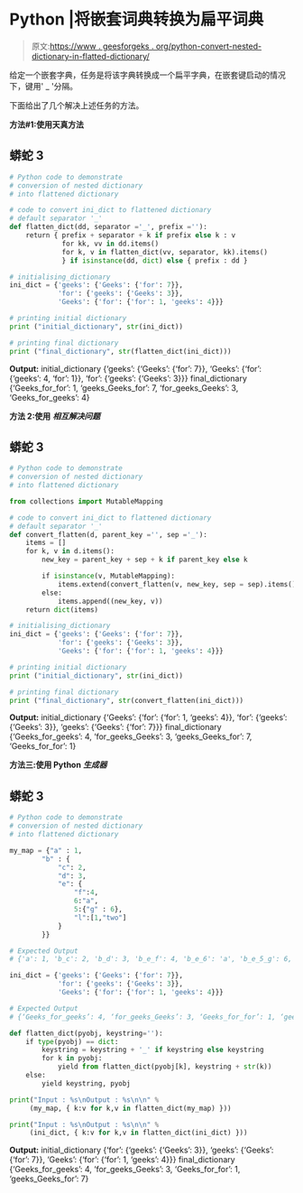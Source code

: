 # Python |将嵌套词典转换为扁平词典

> 原文:[https://www . geesforgeks . org/python-convert-nested-dictionary-in-flatted-dictionary/](https://www.geeksforgeeks.org/python-convert-nested-dictionary-into-flattened-dictionary/)

给定一个嵌套字典，任务是将该字典转换成一个扁平字典，在嵌套键启动的情况下，键用' _ '分隔。

下面给出了几个解决上述任务的方法。

**方法#1:使用天真方法**

## 蟒蛇 3

```py
# Python code to demonstrate
# conversion of nested dictionary
# into flattened dictionary

# code to convert ini_dict to flattened dictionary
# default separator '_'
def flatten_dict(dd, separator ='_', prefix =''):
    return { prefix + separator + k if prefix else k : v
             for kk, vv in dd.items()
             for k, v in flatten_dict(vv, separator, kk).items()
             } if isinstance(dd, dict) else { prefix : dd }

# initialising_dictionary
ini_dict = {'geeks': {'Geeks': {'for': 7}},
            'for': {'geeks': {'Geeks': 3}},
            'Geeks': {'for': {'for': 1, 'geeks': 4}}}

# printing initial dictionary
print ("initial_dictionary", str(ini_dict))

# printing final dictionary
print ("final_dictionary", str(flatten_dict(ini_dict)))
```

**Output:** initial_dictionary {‘geeks’: {‘Geeks’: {‘for’: 7}}, ‘Geeks’: {‘for’: {‘geeks’: 4, ‘for’: 1}}, ‘for’: {‘geeks’: {‘Geeks’: 3}}} final_dictionary {‘Geeks_for_for’: 1, ‘geeks_Geeks_for’: 7, ‘for_geeks_Geeks’: 3, ‘Geeks_for_geeks’: 4}  

**方法 2:使用** ***相互解决问题***

## 蟒蛇 3

```py
# Python code to demonstrate
# conversion of nested dictionary
# into flattened dictionary

from collections import MutableMapping

# code to convert ini_dict to flattened dictionary
# default separator '_'
def convert_flatten(d, parent_key ='', sep ='_'):
    items = []
    for k, v in d.items():
        new_key = parent_key + sep + k if parent_key else k

        if isinstance(v, MutableMapping):
            items.extend(convert_flatten(v, new_key, sep = sep).items())
        else:
            items.append((new_key, v))
    return dict(items)

# initialising_dictionary
ini_dict = {'geeks': {'Geeks': {'for': 7}},
            'for': {'geeks': {'Geeks': 3}},
            'Geeks': {'for': {'for': 1, 'geeks': 4}}}

# printing initial dictionary
print ("initial_dictionary", str(ini_dict))

# printing final dictionary
print ("final_dictionary", str(convert_flatten(ini_dict)))
```

**Output:** initial_dictionary {‘Geeks’: {‘for’: {‘for’: 1, ‘geeks’: 4}}, ‘for’: {‘geeks’: {‘Geeks’: 3}}, ‘geeks’: {‘Geeks’: {‘for’: 7}}} final_dictionary {‘Geeks_for_geeks’: 4, ‘for_geeks_Geeks’: 3, ‘geeks_Geeks_for’: 7, ‘Geeks_for_for’: 1}  

**方法三:使用 Python** ***生成器***

## 蟒蛇 3

```py
# Python code to demonstrate
# conversion of nested dictionary
# into flattened dictionary

my_map = {"a" : 1,
        "b" : {
            "c": 2,
            "d": 3,
            "e": {
                "f":4,
                6:"a",
                5:{"g" : 6},
                "l":[1,"two"]
            }
        }}

# Expected Output
# {'a': 1, 'b_c': 2, 'b_d': 3, 'b_e_f': 4, 'b_e_6': 'a', 'b_e_5_g': 6, 'b_e_l': [1, 'two']}

ini_dict = {'geeks': {'Geeks': {'for': 7}},
            'for': {'geeks': {'Geeks': 3}},
            'Geeks': {'for': {'for': 1, 'geeks': 4}}}

# Expected Output
# {‘Geeks_for_geeks’: 4, ‘for_geeks_Geeks’: 3, ‘Geeks_for_for’: 1, ‘geeks_Geeks_for’: 7}

def flatten_dict(pyobj, keystring=''):
    if type(pyobj) == dict:
        keystring = keystring + '_' if keystring else keystring
        for k in pyobj:
            yield from flatten_dict(pyobj[k], keystring + str(k))
    else:
        yield keystring, pyobj

print("Input : %s\nOutput : %s\n\n" %
     (my_map, { k:v for k,v in flatten_dict(my_map) }))

print("Input : %s\nOutput : %s\n\n" %
     (ini_dict, { k:v for k,v in flatten_dict(ini_dict) }))
```

**Output:** initial_dictionary {‘for’: {‘geeks’: {‘Geeks’: 3}}, ‘geeks’: {‘Geeks’: {‘for’: 7}}, ‘Geeks’: {‘for’: {‘for’: 1, ‘geeks’: 4}}} final_dictionary {‘Geeks_for_geeks’: 4, ‘for_geeks_Geeks’: 3, ‘Geeks_for_for’: 1, ‘geeks_Geeks_for’: 7}